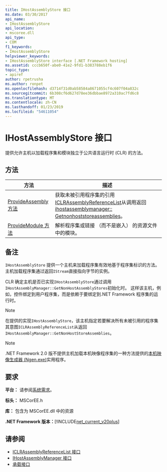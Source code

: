 ```yaml
---
title: IHostAssemblyStore 接口
ms.date: 03/30/2017
api_name:
- IHostAssemblyStore
api_location:
- mscoree.dll
api_type:
- COM
f1_keywords:
- IHostAssemblyStore
helpviewer_keywords:
- IHostAssemblyStore interface [.NET Framework hosting]
ms.assetid: cccb650f-abe0-41e2-9fd1-b383788eb1f6
topic_type:
- apiref
author: rpetrusha
ms.author: ronpet
ms.openlocfilehash: d3714f31d0ab58584a8671055cf4c607f04a832c
ms.sourcegitcommit: 6b308cf6d627d78ee36dbbae8972a310ac7fd6c8
ms.translationtype: MT
ms.contentlocale: zh-CN
ms.lasthandoff: 01/23/2019
ms.locfileid: "54611054"
---
```

# <a name="ihostassemblystore-interface"></a>IHostAssemblyStore 接口
提供允许主机以加载程序集和模块独立于公共语言运行时 (CLR) 的方法。  
  
## <a name="methods"></a>方法  
  
|方法|描述|  
|------------|-----------------|  
|[ProvideAssembly 方法](../../../../docs/framework/unmanaged-api/hosting/ihostassemblystore-provideassembly-method.md)|获取未被引用程序集的引用[ICLRAssemblyReferenceList](../../../../docs/framework/unmanaged-api/hosting/iclrassemblyreferencelist-interface.md)从调用返回[ihostassemblymanager:: Getnonhoststoreassemblies](../../../../docs/framework/unmanaged-api/hosting/ihostassemblymanager-getnonhoststoreassemblies-method.md)。|  
|[ProvideModule 方法](../../../../docs/framework/unmanaged-api/hosting/ihostassemblystore-providemodule-method.md)|解析程序集或链接 （而不是嵌入） 的资源文件中的模块。|  
  
## <a name="remarks"></a>备注  
 `IHostAssemblyStore` 提供一个主机来加载程序集有效地基于程序集标识的方法。 主机加载程序集通过返回`IStream`直接指向字节的实例。  
  
 CLR 确定主机是否已实现`IHostAssemblyStore`通过调用`IHostAssemblyManager::GetNonHostAssemblyStores`初始化时。 这样该主机，例如，控件绑定到用户程序集，而是依赖于要绑定到.NET Framework 程序集的运行时。  
  
> [!NOTE]
>  在提供的实现`IHostAssemblyStore`，该主机指定若要解决所有未被引用的程序集其意图`ICLRAssemblyReferenceList`从返回`IHostAssemblyManager::GetNonHostStoreAssemblies`。  
  
> [!NOTE]
>  .NET Framework 2.0 版不提供主机加载本机映像程序集的一种方法提供的[本机映像生成器 (Ngen.exe)](../../../../docs/framework/tools/ngen-exe-native-image-generator.md)实用程序。  
  
## <a name="requirements"></a>要求  
 **平台：** 请参阅[系统需求](../../../../docs/framework/get-started/system-requirements.md)。  
  
 **标头：** MSCorEE.h  
  
 **库：** 包含为 MSCorEE.dll 中的资源  
  
 **.NET Framework 版本：**[!INCLUDE[net_current_v20plus](../../../../includes/net-current-v20plus-md.md)]  
  
## <a name="see-also"></a>请参阅
- [ICLRAssemblyReferenceList 接口](../../../../docs/framework/unmanaged-api/hosting/iclrassemblyreferencelist-interface.md)
- [IHostAssemblyManager 接口](../../../../docs/framework/unmanaged-api/hosting/ihostassemblymanager-interface.md)
- [承载接口](../../../../docs/framework/unmanaged-api/hosting/hosting-interfaces.md)

